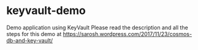 # keyvault-demo
Demo application using KeyVault
Please read the description and all the steps for this demo at https://sarosh.wordpress.com/2017/11/23/cosmos-db-and-key-vault/


